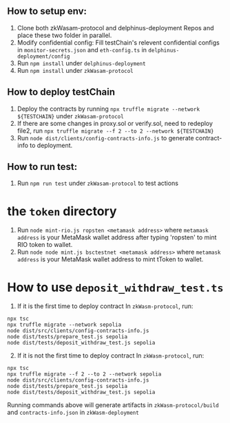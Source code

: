 ## How to setup env:
1. Clone both zkWasam-protocol and delphinus-deployment Repos and place these two folder in parallel.
2. Modify confidential config: Fill testChain's relevent confidential configs in `monitor-secrets.json` and `eth-config.ts` in `delphinus-deployment/config`
3. Run `npm install` under `delphinus-deployment`
4. Run `npm install` under `zkWasam-protocol`

## How to deploy testChain
1. Deploy the contracts by running `npx truffle migrate --network ${TESTCHAIN}` under `zkWasam-protocol`
2. If there are some changes in proxy.sol or verify.sol, need to redeploy file2, run `npx truffle migrate --f 2 --to 2 --network ${TESTCHAIN}`
3. Run `node dist/clients/config-contracts-info.js` to generate contract-info to deployment.

## How to run test:
1. Run `npm run test` under `zkWasam-protocol` to test actions

# the `token` directory
1. Run `node mint-rio.js ropsten <metamask address>` where `metamask address` is your MetaMask wallet address after typing 'ropsten' to mint RIO token to wallet.
2. Run `node node mint.js bsctestnet <metamask address>` where `metamask address` is your MetaMask wallet address to mint tToken to wallet.

# How to use `deposit_withdraw_test.ts`
1. If it is the first time to deploy contract
In `zkWasm-protocol`, run:
```
npx tsc
npx truffle migrate --network sepolia
node dist/src/clients/config-contracts-info.js
node dist/tests/prepare_test.js sepolia
node dist/tests/deposit_withdraw_test.js sepolia
```

2. If it is not the first time to deploy contract
In `zkWasm-protocol`, run:
```
npx tsc
npx truffle migrate --f 2 --to 2 --network sepolia
node dist/src/clients/config-contracts-info.js
node dist/tests/prepare_test.js sepolia
node dist/tests/deposit_withdraw_test.js sepolia
```

Running commands above will generate artifacts in `zkWasm-protocol/build` and `contracts-info.json` in `zkWasm-deployment`
